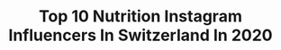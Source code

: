---
title: Top 10 Nutrition Instagram Influencers In Switzerland In 2020
description: >-
  Find top nutrition Instagram influencers in Switzerland in 2020. Most popular hashtags: #switzerland #motivation #workout #snow.
platform: Instagram
profiles:
  - username: "zoe.vergedepre"
    fullname: >-
      Zoé Vergé-Dépré
    location: "Switzerland"
    followers: 7038
    engagement: 1535
    commentsToLikes: 0.008772
    avatar: "https://scontent-ams4-1.cdninstagram.com/v/t51.2885-19/s320x320/74911529_523496685169695_3562115454325489664_n.jpg?_nc_ht=scontent-ams4-1.cdninstagram.com&_nc_ohc=As94R7E3Dn4AX_6-X9P&oh=4ce21f6e53c571de0694d0ebf7e34b45&oe=5EBB89BF"
    verified: false
    hashtags: "#byesummer, #dakine, #rockpaperscissors, #missiong"
  - username: "andrea__schaerer"
    fullname: >-
      Andrea
    location: "Switzerland"
    followers: 45796
    engagement: 168
    commentsToLikes: 0.041505
    avatar: "https://scontent-ams4-1.cdninstagram.com/v/t51.2885-19/s320x320/87650489_292214828424898_1648193575285948416_n.jpg?_nc_ht=scontent-ams4-1.cdninstagram.com&_nc_ohc=fsGbZQMSY5sAX_hAmb6&oh=d24711a4222a158b0a8a7ecac8e586fc&oe=5EBAAF98"
    verified: false
    hashtags: "#pandemie, #bootycallworkout, #fitnessmotivation, #dessous"
  - username: "kattytas"
    fullname: >-
      Katia Tassiou
    location: "Switzerland"
    followers: 5420
    engagement: 759
    commentsToLikes: 0.007962
    avatar: "https://scontent-ams4-1.cdninstagram.com/v/t51.2885-19/s320x320/79941044_508642823085415_5644377739013128192_n.jpg?_nc_ht=scontent-ams4-1.cdninstagram.com&_nc_ohc=TQX-0gtaZYwAX_5cVQu&oh=d154127617ac0d93c3045aa2b7e8fcfb&oe=5EB362C3"
    verified: false
    hashtags: "#maastrichtnetherlands, #exploringmaastricht, #duskcolors, #tropicalclimate"
  - username: "swiss_mountainrunner"
    fullname: >-
      🇨🇭 🇵 🇦 🇹 🇷 🇮 🇨 🇰    ||   2 6
    location: "Switzerland"
    followers: 6498
    engagement: 868
    commentsToLikes: 0.015305
    avatar: "https://scontent-ams4-1.cdninstagram.com/v/t51.2885-19/s320x320/73232051_2206011806171180_553205952526942208_n.jpg?_nc_ht=scontent-ams4-1.cdninstagram.com&_nc_ohc=9h7JxG0LqrkAX8esGMH&oh=313d58bf9c43a02ffe6318cc593f192e&oe=5EB052C1"
    verified: false
    hashtags: "#snow, #leki, #instagram, #mountainsports"
  - username: "ptuor"
    fullname: >-
      Patrick Tuor
    location: "Switzerland"
    followers: 116570
    engagement: 158
    commentsToLikes: 0.012177
    avatar: "https://scontent-ams4-1.cdninstagram.com/v/t51.2885-19/s320x320/60484057_452199322024953_6025677814496231424_n.jpg?_nc_ht=scontent-ams4-1.cdninstagram.com&_nc_ohc=ByEUyKJWIFUAX-o1aI-&oh=46d121469177a282206ecf5cf2fa8074&oe=5EB68D24"
    verified: false
    hashtags: "#swisspocketknife, #iomintegroacasaconnetintegratori, #vaccineneedeedquick, #sistemaimmunitariopi"
  - username: "tur.bine"
    fullname: >-
      Pilot.Bine✈️
    location: "Switzerland"
    followers: 16267
    engagement: 865
    commentsToLikes: 0.057461
    avatar: "https://scontent-amt2-1.cdninstagram.com/v/t51.2885-19/s320x320/75223588_2618961881555976_1408448861600481280_n.jpg?_nc_ht=scontent-amt2-1.cdninstagram.com&_nc_ohc=sTZeCYMcPCAAX-3oCgG&oh=827ddea5103d262ebcfe51db3176408a&oe=5EBA77A0"
    verified: false
    hashtags: "#womeninaviation, #firstofficer, #aviation, #healthylife"
  - username: "aiman_assem"
    fullname: >-
      Aiman Houssami, DE RUGGE 🏆⭐
    location: "Switzerland"
    followers: 15406
    engagement: 408
    commentsToLikes: 0.017490
    avatar: "https://scontent-lhr8-1.cdninstagram.com/v/t51.2885-19/s320x320/67294035_439593610229130_3140932192272646144_n.jpg?_nc_ht=scontent-lhr8-1.cdninstagram.com&_nc_ohc=KGhNHI_EuOAAX_Qd0Ji&oh=594f9a543953c7faf7e2337b6a349450&oe=5EBB9180"
    verified: false
    hashtags: "#buildmuscle, #beardedvillains, #beardsofinstagram, #repost"
  - username: "jonnekoski"
    fullname: >-
      Jonne Koski
    location: "Switzerland"
    followers: 60707
    engagement: 303
    commentsToLikes: 0.007707
    avatar: "https://scontent-lhr8-1.cdninstagram.com/v/t51.2885-19/s320x320/88177328_208322320530147_8612087878693945344_n.jpg?_nc_ht=scontent-lhr8-1.cdninstagram.com&_nc_ohc=fobIpwRxbK0AX-NISXI&oh=cc3ef066e0e1175cf06e4485273260ed&oe=5EB8FF9D"
    verified: true
    hashtags: "#backtowork, #gotime, #canyoudoit, #livingroomcup"
  - username: "lucaboller"
    fullname: >-
      Luca "LuBo" Boller
    location: "Switzerland"
    followers: 5916
    engagement: 1141
    commentsToLikes: 0.044551
    avatar: "https://scontent-lhr8-1.cdninstagram.com/v/t51.2885-19/s320x320/73315280_407841516814960_3943066147103965184_n.jpg?_nc_ht=scontent-lhr8-1.cdninstagram.com&_nc_ohc=cc5NmXTmp_cAX-MtJ7m&oh=466bf4f94bb7b4d57eccbd54d164f554&oe=5EBC3BEF"
    verified: false
    hashtags: "#partners, #teamcihan, #lb77, #fifa20"
  - username: "sabinaplevakova"
    fullname: >-
      Sabina Chovanec Plevakova
    location: "Switzerland"
    followers: 81572
    engagement: 139
    commentsToLikes: 0.008121
    avatar: "https://scontent-ams4-1.cdninstagram.com/v/t51.2885-19/s320x320/91203220_235966804447049_3884669740228018176_n.jpg?_nc_ht=scontent-ams4-1.cdninstagram.com&_nc_ohc=kOHflUFQe8cAX_WzDTq&oh=0e24425997f3067b9b3c0e45157df426&oe=5EBA294F"
    verified: true
    hashtags: "#firstsnow, #training, #healthylifestyle, #fitnesscoach"
---